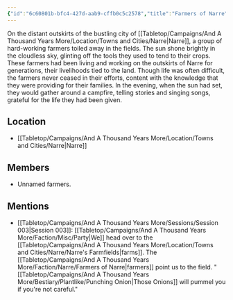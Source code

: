 ```yaml
---
{"id":"6c60801b-bfc4-427d-aab9-cffb0c5c2578","title":"Farmers of Narre","description":"On the distant outskirts of the bustling city of Narre, a group of hard-working farmers toiled away in the fields.","publish":true,"date_created":"Thursday, March 2nd 2023, 5:58:03 pm","date_modified":"Friday, April 26th 2024, 11:23:02 pm","editing_lock":false,"live_preview":true,"cssclasses":["mado-heading"],"path":"Tabletop/Campaigns/And A Thousand Years More/Faction/Narre/Farmers of Narre.md","permalink":"/tabletop/campaigns/and-a-thousand-years-more/faction/narre/farmers-of-narre/","PassFrontmatter":true}
---
```



On the distant outskirts of the bustling city of [[Tabletop/Campaigns/And A Thousand Years More/Location/Towns and Cities/Narre\|Narre]], a group of hard-working farmers toiled away in the fields. The sun shone brightly in the cloudless sky, glinting off the tools they used to tend to their crops. These farmers had been living and working on the outskirts of Narre for generations, their livelihoods tied to the land. Though life was often difficult, the farmers never ceased in their efforts, content with the knowledge that they were providing for their families. In the evening, when the sun had set, they would gather around a campfire, telling stories and singing songs, grateful for the life they had been given.

## Location

- [[Tabletop/Campaigns/And A Thousand Years More/Location/Towns and Cities/Narre\|Narre]]

## Members

- Unnamed farmers.

## Mentions

- [[Tabletop/Campaigns/And A Thousand Years More/Sessions/Session 003\|Session 003]]: [[Tabletop/Campaigns/And A Thousand Years More/Faction/Misc/Party\|We]] head over to the [[Tabletop/Campaigns/And A Thousand Years More/Location/Towns and Cities/Narre/Narre's Farmfields\|farms]]. The [[Tabletop/Campaigns/And A Thousand Years More/Faction/Narre/Farmers of Narre\|farmers]] point us to the field. "[[Tabletop/Campaigns/And A Thousand Years More/Bestiary/Plantlike/Punching Onion\|Those Onions]] will pummel you if you're not careful."

